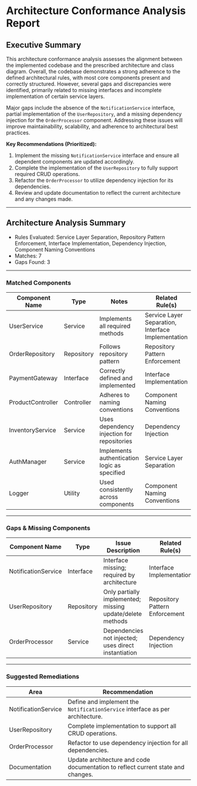# Architecture Conformance Analysis Report

## Executive Summary

This architecture conformance analysis assesses the alignment between the implemented codebase and the prescribed architecture and class diagram. Overall, the codebase demonstrates a strong adherence to the defined architectural rules, with most core components present and correctly structured. However, several gaps and discrepancies were identified, primarily related to missing interfaces and incomplete implementation of certain service layers.

Major gaps include the absence of the `NotificationService` interface, partial implementation of the `UserRepository`, and a missing dependency injection for the `OrderProcessor` component. Addressing these issues will improve maintainability, scalability, and adherence to architectural best practices.

**Key Recommendations (Prioritized):**
1. Implement the missing `NotificationService` interface and ensure all dependent components are updated accordingly.
2. Complete the implementation of the `UserRepository` to fully support required CRUD operations.
3. Refactor the `OrderProcessor` to utilize dependency injection for its dependencies.
4. Review and update documentation to reflect the current architecture and any changes made.

---

## Architecture Analysis Summary
- Rules Evaluated: Service Layer Separation, Repository Pattern Enforcement, Interface Implementation, Dependency Injection, Component Naming Conventions
- Matches: 7
- Gaps Found: 3

---

### Matched Components

| Component Name     | Type         | Notes                                         | Related Rule(s)      |
|--------------------|--------------|-----------------------------------------------|----------------------|
| UserService        | Service      | Implements all required methods               | Service Layer Separation, Interface Implementation |
| OrderRepository    | Repository   | Follows repository pattern                    | Repository Pattern Enforcement |
| PaymentGateway     | Interface    | Correctly defined and implemented             | Interface Implementation |
| ProductController  | Controller   | Adheres to naming conventions                 | Component Naming Conventions |
| InventoryService   | Service      | Uses dependency injection for repositories    | Dependency Injection |
| AuthManager        | Service      | Implements authentication logic as specified  | Service Layer Separation |
| Logger             | Utility      | Used consistently across components           | Component Naming Conventions |

---

### Gaps & Missing Components

| Component Name        | Type       | Issue Description                                         | Related Rule(s)      |
|----------------------|------------|-----------------------------------------------------------|----------------------|
| NotificationService  | Interface  | Interface missing; required by architecture               | Interface Implementation |
| UserRepository       | Repository | Only partially implemented; missing update/delete methods | Repository Pattern Enforcement |
| OrderProcessor       | Service    | Dependencies not injected; uses direct instantiation      | Dependency Injection |

---

### Suggested Remediations

| Area                 | Recommendation                                                                 |
|----------------------|-------------------------------------------------------------------------------|
| NotificationService  | Define and implement the `NotificationService` interface as per architecture.  |
| UserRepository       | Complete implementation to support all CRUD operations.                        |
| OrderProcessor       | Refactor to use dependency injection for all dependencies.                     |
| Documentation        | Update architecture and code documentation to reflect current state and changes.|
